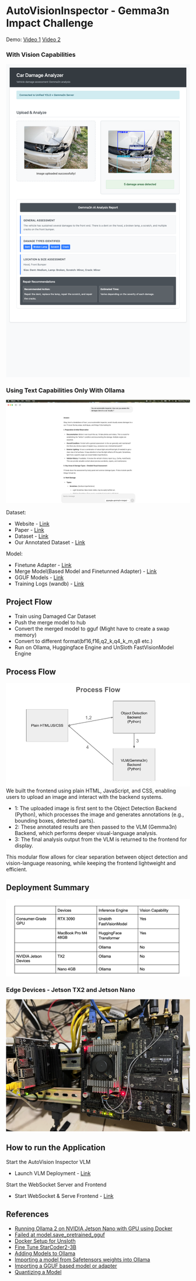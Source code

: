 # AutoVisionInspector - Gemma3n Impact Challenge
Demo: [Video 1](https://www.youtube.com/watch?v=2nr59kP-Ano) [Video 2](https://www.youtube.com/watch?v=lZjY6w1PU30)

### With Vision Capabilities
![Autovision](./assets/webapp-results/m4.png)

### Using Text Capabilities Only With Ollama
![Ollama Device](./assets/ollama-screenshot-mac.png)

Dataset:
- Website - [Link](https://cardd-ustc.github.io/)
- Paper - [Link](https://cardd-ustc.github.io/docs/CarDD.pdf)
- Dataset - [Link](https://drive.google.com/file/d/1bbyqVCKZX5Ur5Zg-uKj0jD0maWAVeOLx/view)
- Our Annotated Dataset - [Link](https://huggingface.co/datasets/gigwegbe/damaged-car-dataset-annotated)

Model: 
- Finetune Adapter - [Link](https://huggingface.co/gigwegbe/gemma-3n-E2B-it-finetuned-adapters)
- Merge Model(Based Model and Finetunned Adapter) - [Link](https://huggingface.co/gigwegbe/gemma3n-merged)
- GGUF Models - [Link](https://huggingface.co/gigwegbe/gemma3n-gguf)
- Training Logs (wandb) - [Link](https://wandb.ai/gigwegbe-carnegie-mellon-university/my-vision-finetune?nw=nwusergigwegbe)
  

## Project Flow 
- Train using Damaged Car Dataset  
- Push the merge model to hub 
- Convert the merged model to gguf (Might have to create a swap memory)
- Convert to different format(bf16,f16,q2_k,q4_k_m,q8 etc.)
- Run on Ollama, Huggingface Engine and UnSloth FastVisionModel Engine

## Process Flow 
![](./assets/process_flow.png)
We built the frontend using plain HTML, JavaScript, and CSS, enabling users to upload an image and interact with the backend systems.
- 1: The uploaded image is first sent to the Object Detection Backend (Python), which processes the image and generates annotations (e.g., bounding boxes, detected parts).
- 2: These annotated results are then passed to the VLM (Gemma3n) Backend, which performs deeper visual-language analysis.
- 3: The final analysis output from the VLM is returned to the frontend for display.
  
This modular flow allows for clear separation between object detection and vision-language reasoning, while keeping the frontend lightweight and efficient.


## Deployment Summary
![](./assets/device-summary.png)

### Edge Devices - Jetson TX2 and Jetson Nano 
![Edge Devices](./assets/jetson-devices.png)



## How to run the Application
Start the AutoVision Inspector VLM
- Launch VLM Deployment - [Link](https://github.com/gigwegbe/gemma3n-car-damage-competition/tree/main/hugginface_deployment)

Start the WebSocket Server and Frontend
- Start WebSocket & Serve Frontend - [Link](https://github.com/gigwegbe/gemma3n-car-damage-competition/tree/main/object_detection)

## References
- [Running Ollama 2 on NVIDIA Jetson Nano with GPU using Docker](https://collabnix.com/running-ollama-2-on-nvidia-jetson-nano-with-gpu-using-docker/)
-  [Failed at model.save_pretrained_gguf](https://github.com/unslothai/unsloth/issues/341#issuecomment-2340006070)
-  [Docker Setup for Unsloth](https://github.com/unslothai/unsloth/wiki#1-dockerfile)
-  [Fine Tune StarCoder2-3B](https://debuggercafe.com/fine-tune-starcoder2-3b/)
-  [Adding Models to Ollama](https://debuggercafe.com/adding-models-to-ollama/)
-  [Importing a model from Safetensors weights into Ollama](https://debuggercafe.com/adding-models-to-ollama/)
-  [Importing a GGUF based model or adapter](https://github.com/ollama/ollama/blob/main/docs/import.md#importing-a-gguf-based-model-or-adapter)
-  [Quantizing a Model](https://github.com/ollama/ollama/blob/main/docs/import.md#quantizing-a-model)
